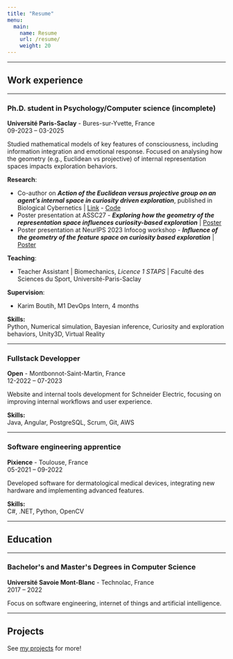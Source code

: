 ```yaml
---
title: "Resume"
menu:
  main:
    name: Resume
    url: /resume/
    weight: 20
---
```

<!-- Be aware some lines (work locations) end with two spaces, a line break in markdown. Those lines cannot be appened by a comment and adding a new line for a comment also line breaks, preventing the addition of comment to the aforementionned lines-->
---

## Work experience

---

### Ph.D. student in Psychology/Computer science (incomplete)
**Université Paris-Saclay** - Bures-sur-Yvette, France  
09-2023 – 03-2025

Studied mathematical models of key features of consciousness, including information integration and emotional response. Focused on analysing how the geometry (e.g., Euclidean vs projective) of internal representation spaces impacts exploration behaviors.

**Research**:
- Co-author on ***Action of the Euclidean versus projective group on an agent’s internal space in curiosity driven exploration***, published in Biological Cybernetics | [Link](https://link.springer.com/article/10.1007/s00422-024-01001-1) - [Code](https://github.com/NilsRuet/effect-of-geometry-on-exploration)
- Poster presentation at ASSC27 - ***Exploring how the geometry of the representation space influences curiosity-based exploration*** | [Poster](/files/assc27_poster.pdf)
- Poster presentation at NeurIPS 2023 Infocog workshop - ***Influence of the geometry of the feature space on curiosity based exploration*** | [Poster](/files/neurips_poster.pdf)

**Teaching**:
- Teacher Assistant | Biomechanics, *Licence 1 STAPS* | Faculté des Sciences du Sport, Université-Paris-Saclay

**Supervision**:
- Karim Boutih, M1 DevOps Intern, 4 months 

**Skills:**  
Python, Numerical simulation, Bayesian inference, Curiosity and exploration behaviors, Unity3D, Virtual Reality

---

### Fullstack Developper
**Open** - Montbonnot-Saint-Martin, France  
12-2022 – 07-2023

Website and internal tools development for Schneider Electric, focusing on improving internal workflows and user experience.

**Skills:**  
Java, Angular, PostgreSQL, Scrum, Git, AWS

---

### Software engineering apprentice
**Pixience** - Toulouse, France  
05-2021 – 09-2022

Developed software for dermatological medical devices, integrating new hardware and implementing advanced features.

**Skills:**  
C#, .NET, Python, OpenCV

---

## Education

---

### Bachelor's and Master's Degrees in Computer Science
**Université Savoie Mont-Blanc** - Technolac, France  
2017 – 2022

Focus on software engineering, internet of things and artificial intelligence. 

---

## Projects

See [my projects](/projects/) for more!